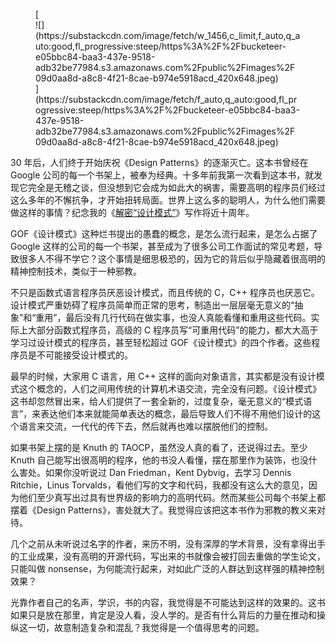 <div class="captioned-image-container">

<figure> [<div class="image2-inset"><picture><source type="image/webp" srcset="https://substackcdn.com/image/fetch/w_424,c_limit,f_webp,q_auto:good,fl_progressive:steep/https%3A%2F%2Fbucketeer-e05bbc84-baa3-437e-9518-adb32be77984.s3.amazonaws.com%2Fpublic%2Fimages%2F09d0aa8d-a8c8-4f21-8cae-b974e5918acd_420x648.jpeg 424w, https://substackcdn.com/image/fetch/w_848,c_limit,f_webp,q_auto:good,fl_progressive:steep/https%3A%2F%2Fbucketeer-e05bbc84-baa3-437e-9518-adb32be77984.s3.amazonaws.com%2Fpublic%2Fimages%2F09d0aa8d-a8c8-4f21-8cae-b974e5918acd_420x648.jpeg 848w, https://substackcdn.com/image/fetch/w_1272,c_limit,f_webp,q_auto:good,fl_progressive:steep/https%3A%2F%2Fbucketeer-e05bbc84-baa3-437e-9518-adb32be77984.s3.amazonaws.com%2Fpublic%2Fimages%2F09d0aa8d-a8c8-4f21-8cae-b974e5918acd_420x648.jpeg 1272w, https://substackcdn.com/image/fetch/w_1456,c_limit,f_webp,q_auto:good,fl_progressive:steep/https%3A%2F%2Fbucketeer-e05bbc84-baa3-437e-9518-adb32be77984.s3.amazonaws.com%2Fpublic%2Fimages%2F09d0aa8d-a8c8-4f21-8cae-b974e5918acd_420x648.jpeg 1456w" sizes="100vw">![](https://substackcdn.com/image/fetch/w_1456,c_limit,f_auto,q_auto:good,fl_progressive:steep/https%3A%2F%2Fbucketeer-e05bbc84-baa3-437e-9518-adb32be77984.s3.amazonaws.com%2Fpublic%2Fimages%2F09d0aa8d-a8c8-4f21-8cae-b974e5918acd_420x648.jpeg)</picture></div>](https://substackcdn.com/image/fetch/f_auto,q_auto:good,fl_progressive:steep/https%3A%2F%2Fbucketeer-e05bbc84-baa3-437e-9518-adb32be77984.s3.amazonaws.com%2Fpublic%2Fimages%2F09d0aa8d-a8c8-4f21-8cae-b974e5918acd_420x648.jpeg) </figure>

</div>

<span>30 年后，人们终于开始庆祝《Design Patterns》的逐渐灭亡。这本书曾经在 Google 公司的每一个书架上，被奉为经典。十多年前我第一次看到这本书，就发现它完全是无稽之谈，但没想到它会成为如此大的祸害，需要高明的程序员们经过这么多年的不懈抗争，才开始扭转局面。世界上这么多的聪明人，为什么他们需要做这样的事情？纪念我的《</span>[解密“设计模式”](http://www.yinwang.org/blog-cn/2013/03/07/design-patterns)<span>》写作将近十周年。</span>

GOF《设计模式》这种烂书提出的愚蠢的概念，是怎么流行起来，是怎么占据了 Google 这样的公司的每一个书架，甚至成为了很多公司工作面试的常见考题，导致很多人不得不学它？这个事情是细思极恐的，因为它的背后似乎隐藏着很高明的精神控制技术，类似于一种邪教。

不只是函数式语言程序员厌恶设计模式，而且传统的 C，C++ 程序员也厌恶它。设计模式严重妨碍了程序员简单而正常的思考，制造出一层层毫无意义的“抽象”和“重用”，最后没有几行代码在做实事，也没人真能看懂和重用这些代码。实际上大部分函数式程序员，高级的 C 程序员写“可重用代码”的能力，都大大高于学习过设计模式的程序员，甚至轻松超过 GOF《设计模式》的四个作者。这些程序员是不可能接受设计模式的。

最早的时候，大家用 C 语言，用 C++ 这样的面向对象语言，其实都是没有设计模式这个概念的，人们之间用传统的计算机术语交流，完全没有问题。《设计模式》这书却忽然冒出来，给人们提供了一套全新的，过度复杂，毫无意义的“模式语言”，来表达他们本来就能简单表达的概念，最后导致人们不得不用他们设计的这个语言来交流，一代代的传下去，然后就再也难以摆脱他们的控制。

如果书架上摆的是 Knuth 的 TAOCP，虽然没人真的看了，还说得过去。至少 Knuth 自己能写出很高明的程序，他的书没人看懂，摆在那里作为装饰，也没什么害处。如果你没听说过 Dan Friedman，Kent Dybvig，去学习 Dennis Ritchie，Linus Torvalds，看他们写的文字和代码，我都没有这么大的意见，因为他们至少真写出过具有世界级的影响力的高明代码。然而某些公司每个书架上都摆着《Design Patterns》，害处就大了。我觉得应该把这本书作为邪教的教义来对待。

几个之前从未听说过名字的作者，来历不明，没有深厚的学术背景，没有拿得出手的工业成果，没有高明的开源代码，写出来的书就像会被打回去重做的学生论文，只能叫做 nonsense，为何能流行起来，对如此广泛的人群达到这样强的精神控制效果？

光靠作者自己的名声，学识，书的内容，我觉得是不可能达到这样的效果的。这书如果只是放在那里，肯定是没人看，没人学的。是否有什么背后的力量在推动和操纵这一切，故意制造复杂和混乱？我觉得是一个值得思考的问题。
